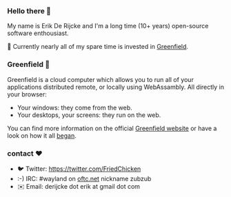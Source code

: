 ### Hello there 🧔

My name is Erik De Rijcke and I'm a long time (10+ years) open-source software enthousiast. 

🔭 Currently nearly all of my spare time is invested in [Greenfield](https://github.com/udevbe/greenfield).

### Greenfield 🌱

Greenfield is a cloud computer which allows you to run all of your applications distributed remote, or locally using WebAssambly. All directly in your browser:
- Your windows: they come from the web.
- Your desktops, your screens: they run on the web.

You can find more information on the official [Greenfield website](https://www.greenfield.app)
or have a look on how it all [began](https://wayouttheresoftware.blogspot.com/2023/07/some-history-about-greenfield.html). 

### contact ❤️

- 🐦 Twitter: https://twitter.com/FriedChicken
- :-) IRC: #wayland on [oftc.net](https://www.oftc.net/) nickname zubzub
- ✉️ Email: derijcke dot erik at gmail dot com
